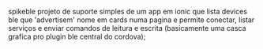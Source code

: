 spikeble
projeto de suporte simples de um app em ionic que lista devices ble que 'advertisem' nome em cards numa pagina e permite conectar, listar serviços e enviar comandos de leitura e escrita (basicamente uma casca grafica pro plugin ble central do cordova);
